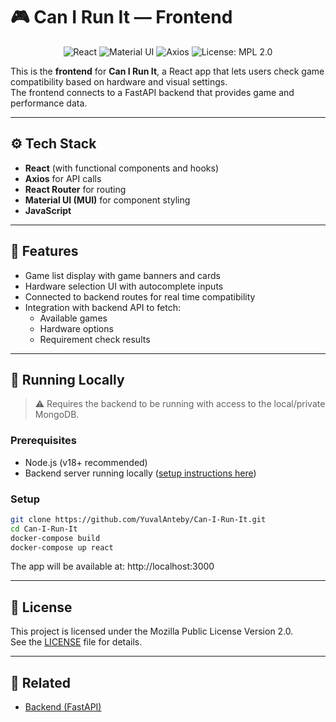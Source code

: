 # 🎮 Can I Run It — Frontend

<p align="center">
  <img src="https://img.shields.io/badge/React-18-blue?logo=react" alt="React">
  <img src="https://img.shields.io/badge/MUI-5-blue?logo=mui&logoColor=white" alt="Material UI">
  <img src="https://img.shields.io/badge/Axios-HTTP-yellow" alt="Axios">
  <img src="https://img.shields.io/badge/License-MPL_2.0-brightgreen.svg" alt="License: MPL 2.0">
</p>

This is the **frontend** for **Can I Run It**, a React app that lets users check game compatibility based on 
hardware and visual settings. 
<br>
The frontend connects to a FastAPI backend that provides game and performance data.


---

## ⚙️ Tech Stack

- **React** (with functional components and hooks)
- **Axios** for API calls
- **React Router** for routing
- **Material UI (MUI)** for component styling
- **JavaScript** 

---

## 🌟 Features

- Game list display with game banners and cards
- Hardware selection UI with autocomplete inputs
- Connected to backend routes for real time compatibility
- Integration with backend API to fetch:
    - Available games
    - Hardware options
    - Requirement check results

---

## 🐳 Running Locally

> ⚠️ Requires the backend to be running with access to the local/private MongoDB.

### Prerequisites

- Node.js (v18+ recommended)
- Backend server running locally ([setup instructions here](https://github.com/YuvalAnteby/Can-I-Run-It/tree/main/backend))

### Setup

```bash
git clone https://github.com/YuvalAnteby/Can-I-Run-It.git
cd Can-I-Run-It
docker-compose build
docker-compose up react
```
The app will be available at: http://localhost:3000

---

## 📄 License
This project is licensed under the Mozilla Public License Version 2.0.<br />
See the [LICENSE](https://github.com/YuvalAnteby/Can-I-Run-It/blob/main/LICENSE) file for details.

---

## 🔗 Related

- [Backend (FastAPI)](https://github.com/YuvalAnteby/Can-I-Run-It/tree/main/backend)
